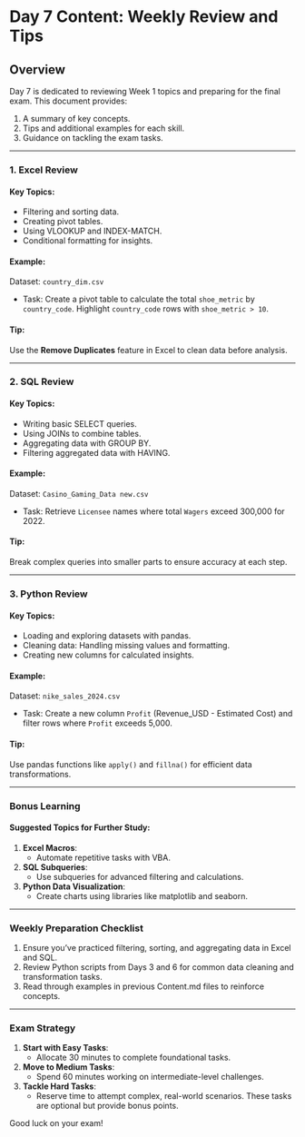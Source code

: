 # Day 7 Content: Weekly Review and Tips

## Overview
Day 7 is dedicated to reviewing Week 1 topics and preparing for the final exam. This document provides:
1. A summary of key concepts.
2. Tips and additional examples for each skill.
3. Guidance on tackling the exam tasks.

---

### 1. Excel Review
#### Key Topics:
- Filtering and sorting data.
- Creating pivot tables.
- Using VLOOKUP and INDEX-MATCH.
- Conditional formatting for insights.

#### Example:
Dataset: `country_dim.csv`
- Task: Create a pivot table to calculate the total `shoe_metric` by `country_code`. Highlight `country_code` rows with `shoe_metric > 10`.

#### Tip:
Use the **Remove Duplicates** feature in Excel to clean data before analysis.

---

### 2. SQL Review
#### Key Topics:
- Writing basic SELECT queries.
- Using JOINs to combine tables.
- Aggregating data with GROUP BY.
- Filtering aggregated data with HAVING.

#### Example:
Dataset: `Casino_Gaming_Data new.csv`
- Task: Retrieve `Licensee` names where total `Wagers` exceed 300,000 for 2022.

#### Tip:
Break complex queries into smaller parts to ensure accuracy at each step.

---

### 3. Python Review
#### Key Topics:
- Loading and exploring datasets with pandas.
- Cleaning data: Handling missing values and formatting.
- Creating new columns for calculated insights.

#### Example:
Dataset: `nike_sales_2024.csv`
- Task: Create a new column `Profit` (Revenue_USD - Estimated Cost) and filter rows where `Profit` exceeds 5,000.

#### Tip:
Use pandas functions like `apply()` and `fillna()` for efficient data transformations.

---

### Bonus Learning
#### Suggested Topics for Further Study:
1. **Excel Macros**:
   - Automate repetitive tasks with VBA.
2. **SQL Subqueries**:
   - Use subqueries for advanced filtering and calculations.
3. **Python Data Visualization**:
   - Create charts using libraries like matplotlib and seaborn.

---

### Weekly Preparation Checklist
1. Ensure you’ve practiced filtering, sorting, and aggregating data in Excel and SQL.
2. Review Python scripts from Days 3 and 6 for common data cleaning and transformation tasks.
3. Read through examples in previous Content.md files to reinforce concepts.

---

### Exam Strategy
1. **Start with Easy Tasks**:
   - Allocate 30 minutes to complete foundational tasks.
2. **Move to Medium Tasks**:
   - Spend 60 minutes working on intermediate-level challenges.
3. **Tackle Hard Tasks**:
   - Reserve time to attempt complex, real-world scenarios. These tasks are optional but provide bonus points.

Good luck on your exam!
